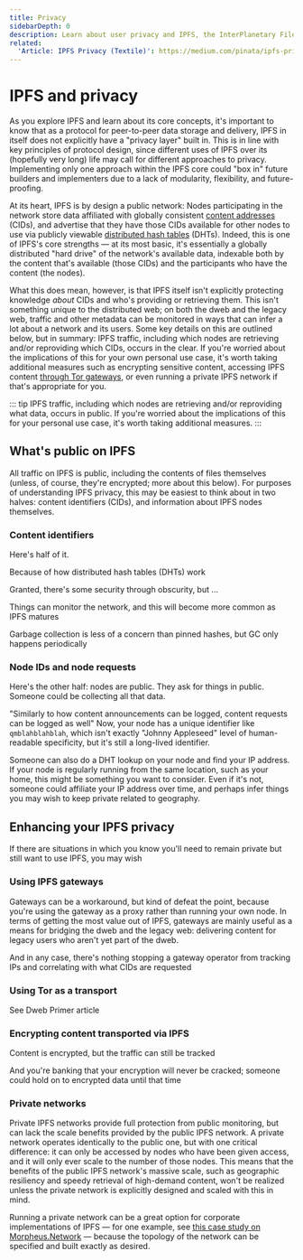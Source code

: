 ```yaml
---
title: Privacy
sidebarDepth: 0
description: Learn about user privacy and IPFS, the InterPlanetary File System.
related:
  'Article: IPFS Privacy (Textile)': https://medium.com/pinata/ipfs-privacy-711f4b72b2ea
---
```


# IPFS and privacy

As you explore IPFS and learn about its core concepts, it's important to know that as a protocol for peer-to-peer data storage and delivery, IPFS in itself does not explicitly have a "privacy layer" built in. This is in line with key principles of protocol design, since different uses of IPFS over its (hopefully very long) life may call for different approaches to privacy. Implementing only one approach within the IPFS core could "box in" future builders and implementers due to a lack of modularity, flexibility, and future-proofing.

At its heart, IPFS is by design a public network: Nodes participating in the network store data affiliated with globally consistent [content addresses](/concepts/content-addressing) (CIDs), and advertise that they have those CIDs available for other nodes to use via publicly viewable [distributed hash tables](/concepts/dht/) (DHTs). Indeed, this is one of IPFS's core strengths — at its most basic, it's essentially a globally distributed "hard drive" of the network's available data, indexable both by the content that's available (those CIDs) and the participants who have the content (the nodes).

What this does mean, however, is that IPFS itself isn't explicitly protecting knowledge _about_ CIDs and who's providing or retrieving them. This isn't something unique to the distributed web; on both the dweb and the legacy web, traffic and other metadata can be monitored in ways that can infer a lot about a network and its users. Some key details on this are outlined below, but in summary: IPFS traffic, including which nodes are retrieving and/or reproviding which CIDs, occurs in the clear. If you're worried about the implications of this for your own personal use case, it's worth taking additional measures such as encrypting sensitive content, accessing IPFS content [through Tor gateways](https://dweb-primer.ipfs.io/avenues-for-access/tor-transport), or even running a private IPFS network if that's appropriate for you.

::: tip
IPFS traffic, including which nodes are retrieving and/or reproviding what data, occurs in public. If you're worried about the implications of this for your personal use case, it's worth taking additional measures.
:::

## What's public on IPFS

All traffic on IPFS is public, including the contents of files themselves (unless, of course, they're encrypted; more about this below). For purposes of understanding IPFS privacy, this may be easiest to think about in two halves: content identifiers (CIDs), and information about IPFS nodes themselves.

### Content identifiers

Here's half of it.

Because of how distributed hash tables (DHTs) work

Granted, there's some security through obscurity, but ...

Things can monitor the network, and this will become more common as IPFS matures

Garbage collection is less of a concern than pinned hashes, but GC only happens periodically

### Node IDs and node requests

Here's the other half: nodes are public. They ask for things in public. Someone could be collecting all that data.

"Similarly to how content announcements can be logged, content requests can be logged as well"
Now, your node has a unique identifier like `qmblahblahblah`, which isn't exactly "Johnny Appleseed" level of human-readable specificity, but it's still a long-lived identifier.

Someone can also do a DHT lookup on your node and find your IP address. If your node is regularly running from the same location, such as your home, this might be something you want to consider. Even if it's not, someone could affiliate your IP address over time, and perhaps infer things you may wish to keep private related to geography.

## Enhancing your IPFS privacy

If there are situations in which you know you'll need to remain private but still want to use IPFS, you may wish

### Using IPFS gateways

Gateways can be a workaround, but kind of defeat the point, because you're using the gateway as a proxy rather than running your own node. In terms of getting the most value out of IPFS, gateways are mainly useful as a means for bridging the dweb and the legacy web: delivering content for legacy users who aren't yet part of the dweb.

And in any case, there's nothing stopping a gateway operator from tracking IPs and correlating with what CIDs are requested

### Using Tor as a transport

See Dweb Primer article

### Encrypting content transported via IPFS

Content is encrypted, but the traffic can still be tracked

And you're banking that your encryption will never be cracked; someone could hold on to encrypted data until that time

### Private networks

Private IPFS networks provide full protection from public monitoring, but can lack the scale benefits provided by the public IPFS network. A private network operates identically to the public one, but with one critical difference: it can only be accessed by nodes who have been given access, and it will only ever scale to the number of those nodes. This means that the benefits of the public IPFS network's massive scale, such as geographic resiliency and speedy retrieval of high-demand content, won't be realized unless the private network is explicitly designed and scaled with this in mind.

Running a private network can be a great option for corporate implementations of IPFS — for one example, see [this case study on Morpheus.Network](/concepts/case-study-morpheus/) — because the topology of the network can be specified and built exactly as desired.

